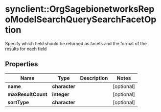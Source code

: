 # synclient::OrgSagebionetworksRepoModelSearchQuerySearchFacetOption

Specify which field should be returned as facets and the format of the results for each field

## Properties
Name | Type | Description | Notes
------------ | ------------- | ------------- | -------------
**name** | **character** |  | [optional] 
**maxResultCount** | **integer** |  | [optional] 
**sortType** | **character** |  | [optional] 


